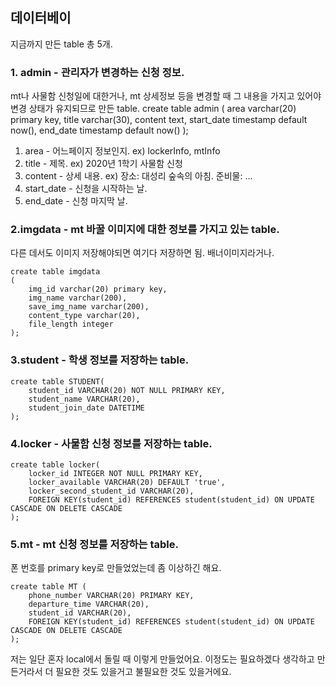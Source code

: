 ## 데이터베이
지금까지 만든 table 총 5개.

### 1. admin - 관리자가 변경하는 신청 정보. 
mt나 사물함 신청일에 대한거나, mt 상세정보 등을 변경할 때
그 내용을 가지고 있어야 변경 상태가 유지되므로 만든 table.
create table admin (
	area varchar(20) primary key,
	title varchar(30),
	content text,
	start_date timestamp default now(),
	end_date timestamp default now()
);

1) area - 어느페이지 정보인지.
ex) lockerInfo, mtInfo 
2) title - 제목.
ex) 2020년 1학기 사물함 신청
3) content - 상세 내용.
ex) 장소: 대성리 숲속의 아침. 준비물: ...
4) start_date - 신청을 시작하는 날.
5) end_date - 신청 마지막 날.


### 2.imgdata - mt 바꿀 이미지에 대한 정보를 가지고 있는 table.
다른 데서도 이미지 저장해야되면 여기다 저장하면 됨.
배너이미지라거나.
```
create table imgdata
(
	img_id varchar(20) primary key,
	img_name varchar(200),
	save_img_name varchar(200),
	content_type varchar(20),
	file_length integer
);
```


### 3.student - 학생 정보를 저장하는 table.
```
create table STUDENT(
	student_id VARCHAR(20) NOT NULL PRIMARY KEY,
	student_name VARCHAR(20),
	student_join_date DATETIME
);
```

### 4.locker - 사물함 신청 정보를 저장하는 table.
```
create table locker(
	locker_id INTEGER NOT NULL PRIMARY KEY,
	locker_available VARCHAR(20) DEFAULT 'true',
	locker_second_student_id VARCHAR(20),
	FOREIGN KEY(student_id) REFERENCES student(student_id) ON UPDATE CASCADE ON DELETE CASCADE
);
```


### 5.mt - mt 신청 정보를 저장하는 table.
폰 번호를 primary key로 만들었었는데 좀 이상하긴 해요.
```
create table MT (
	phone_number VARCHAR(20) PRIMARY KEY,
	departure_time VARCHAR(20),
	student_id VARCHAR(20),
	FOREIGN KEY(student_id) REFERENCES student(student_id) ON UPDATE CASCADE ON DELETE CASCADE
);
```


저는 일단 혼자 local에서 돌릴 때 이렇게 만들었어요.
이정도는 필요하겠다 생각하고 만든거라서 더 필요한 것도 있을거고
불필요한 것도 있을거에요.
